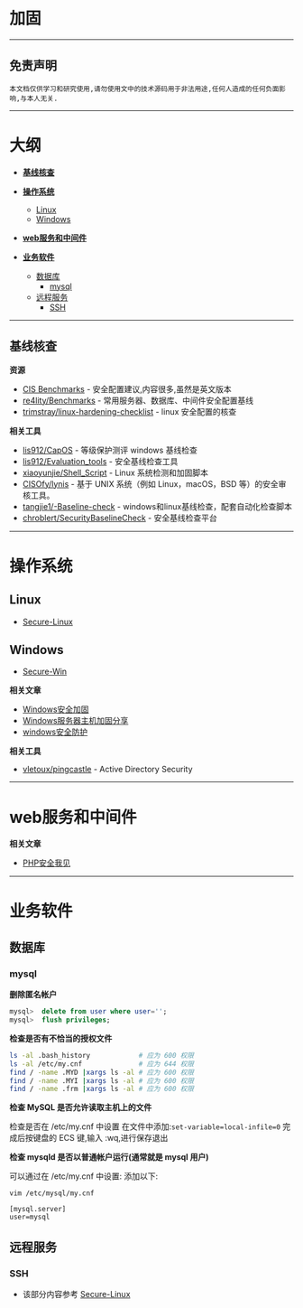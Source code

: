 # 加固

---

## 免责声明

`本文档仅供学习和研究使用,请勿使用文中的技术源码用于非法用途,任何人造成的任何负面影响,与本人无关.`

---

# 大纲

* **[基线核查](#基线核查)**

* **[操作系统](#操作系统)**
    * [Linux](#linux)
    * [Windows](#windows)

* **[web服务和中间件](#web服务和中间件)**

* **[业务软件](#业务软件)**
    * [数据库](#数据库)
        * [mysql](#mysql)
    * [远程服务](#远程服务)
        * [SSH](#ssh)

---

## 基线核查

**资源**
- [CIS Benchmarks](https://learn.cisecurity.org/benchmarks) - 安全配置建议,内容很多,虽然是英文版本
- [re4lity/Benchmarks](https://github.com/re4lity/Benchmarks) - 常用服务器、数据库、中间件安全配置基线
- [trimstray/linux-hardening-checklist](https://github.com/trimstray/linux-hardening-checklist) - linux 安全配置的核查

**相关工具**
- [lis912/CapOS](https://github.com/lis912/CapOS) - 等级保护测评 windows 基线检查
- [lis912/Evaluation_tools](https://github.com/lis912/Evaluation_tools) - 安全基线检查工具
- [xiaoyunjie/Shell_Script](https://github.com/xiaoyunjie/Shell_Script) - Linux 系统检测和加固脚本
- [CISOfy/lynis](https://github.com/CISOfy/lynis) - 基于 UNIX 系统（例如 Linux，macOS，BSD 等）的安全审核工具。
- [tangjie1/-Baseline-check](https://github.com/tangjie1/-Baseline-check) - windows和linux基线检查，配套自动化检查脚本
- [chroblert/SecurityBaselineCheck](https://github.com/chroblert/SecurityBaselineCheck) - 安全基线检查平台

---

# 操作系统
## Linux

- [Secure-Linux](../../Integrated/Linux/Secure-Linux.md)

## Windows

- [Secure-Win](../../Integrated/Windows/Secure-Win.md)

**相关文章**
- [Windows安全加固](https://www.freebuf.com/column/201869.html)
- [Windows服务器主机加固分享](https://www.freebuf.com/articles/system/215787.html)
- [windows安全防护](https://www.freebuf.com/column/195870.html)

**相关工具**
- [vletoux/pingcastle](https://github.com/vletoux/pingcastle) - Active Directory Security

---

# web服务和中间件

**相关文章**
- [PHP安全我见](https://www.leavesongs.com/PENETRATION/php-secure.html)

---

# 业务软件
## 数据库
### mysql

**删除匿名帐户**
```sql
mysql>  delete from user where user='';
mysql>  flush privileges;
```

**检查是否有不恰当的授权文件**
```bash
ls -al .bash_history            # 应为 600 权限
ls -al /etc/my.cnf              # 应为 644 权限
find / -name .MYD |xargs ls -al # 应为 600 权限
find / -name .MYI |xargs ls -al # 应为 600 权限
find / -name .frm |xargs ls -al # 应为 600 权限
```

**检查 MySQL 是否允许读取主机上的文件**

检查是否在 /etc/my.cnf 中设置
在文件中添加:`set-variable=local-infile=0`
完成后按键盘的 ECS 键,输入 :wq,进行保存退出

**检查 mysqld 是否以普通帐户运行(通常就是 mysql 用户)**

可以通过在 /etc/my.cnf 中设置:
添加以下:
```vim
vim /etc/mysql/my.cnf

[mysql.server]
user=mysql
```

## 远程服务
### SSH

- 该部分内容参考 [Secure-Linux](../../Integrated/Linux/Secure-Linux.md#SSH)

